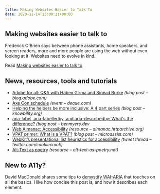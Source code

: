 ```yaml
---
title: Making Websites Easier to Talk To
date: 2020-12-14T13:00:21+00:00
---
```


## Making websites easier to talk to

Frederick O’Brien says between phone assistants, home speakers, and screen readers, more and more people are using the web without even looking at it. Websites need to evolve in kind.

Read [Making websites easier to talk to](https://www.smashingmagazine.com/2020/12/making-websites-accessible/).

## News, resources, tools and tutorials

- [Adobe for all: Q&A with Haben Girma and Sinéad Burke](https://blog.adobe.com/en/2020/12/03/adobe-for-all-qa-with-haben-girma-and-sinead-burke.html) *(blog post – blog.adobe.com)*
- [Axe Con schedule](https://www.deque.com/axe-con/schedule/) *(event – deque.com)*
- [Helping the helpers be more inclusive: A 4 part series](https://knowbility.org/blog/2020/helping-helpers-intro/) *(blog post – knowbility.org)*
- [aria-label, aria-labelledby, and aria-describedby: What's the difference?](https://benmyers.dev/blog/aria-labels-and-descriptions/) *(blog post – benmyers.dev*
- [Web Almanac: Accessibility](https://almanac.httparchive.org/en/2020/accessibility) *(resource – almanac.httparchive.org)*
- [VPAT primer: What is a VPAT?](https://www.microassist.com/digital-accessibility/vpat/) *(blog post – microassist.com)*
- [WebKit’s presentational list heuristics for accessibility](https://twitter.com/cookiecrook/status/1337226933822603270) *(tweet thread – twitter.com/cookiecrook)*
- [Alt-Text as poetry](https://alt-text-as-poetry.net/index.html) *(resource – alt-text-as-poetry.net)*

## New to A11y?

David MacDonald shares some tips to [demystify WAI-ARIA](https://www.davidmacd.com/blog/wai-aria-accessbility-for-average-web-developers.html) that touches on all the basics. I like how concise this post is, and how it describes each element.
